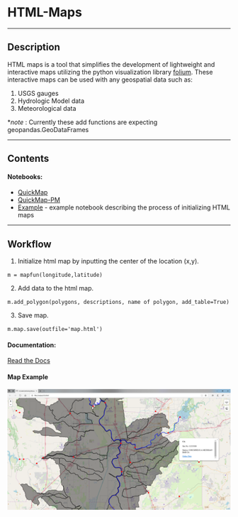 # HTML-Maps
---
## Description
HTML maps is a tool that simplifies the development of lightweight and interactive maps utilizing the python visualization library [folium](https://github.com/python-visualization/folium). These interactive maps can be used with any geospatial data such as:
1. USGS gauges  
2. Hydrologic Model data    
3. Meteorological data

**note* : Currently these add functions are expecting geopandas.GeoDataFrames 

---
## Contents  
#### Notebooks:  
 * [QuickMap](/notebooks/QuickMap.ipynb)  
 * [QuickMap-PM](/notebooks/QuickMap-PM.ipynb)   
 * [Example](/notebooks/example.ipynb)  - example notebook describing the process of initializing HTML maps

---
## Workflow
1. Initialize html map by inputting the center of the location (x,y).     
```  
m = mapfun(longitude,latitude)
```   
2. Add data to the html map.   
```
m.add_polygon(polygons, descriptions, name of polygon, add_table=True)
```  
3. Save map.   
```
m.map.save(outfile='map.html')
```

#### Documentation:     
[Read the Docs](docs/index.md)
<br>  
#### Map Example

![Example_screenshot](/docs/images/example_screenshot.PNG)